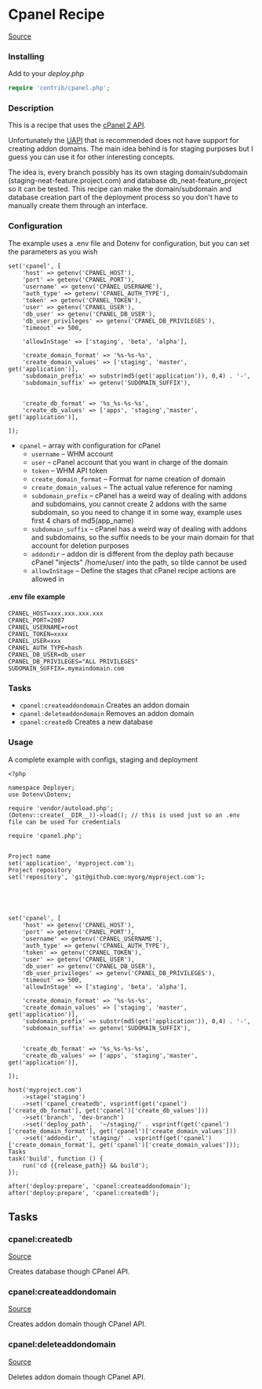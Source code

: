 <!-- DO NOT EDIT THIS FILE! -->
<!-- Instead edit contrib/cpanel.php -->
<!-- Then run bin/docgen -->

# Cpanel Recipe

[Source](/contrib/cpanel.php)



### Installing

Add to your _deploy.php_

```php
require 'contrib/cpanel.php';
```

### Description
This is a recipe that uses the [cPanel 2 API](https://documentation.cPanel.net/display/DD/Guide+to+cPanel+API+2).

Unfortunately the [UAPI](https://documentation.cPanel.net/display/DD/Guide+to+UAPI) that is recommended does not have support for creating addon domains.
The main idea behind is for staging purposes but I guess you can use it for other interesting concepts.

The idea is, every branch possibly has its own staging domain/subdomain (staging-neat-feature.project.com) and database db_neat-feature_project so it can be tested.
This recipe can make the domain/subdomain and database creation part of the deployment process so you don't have to manually create them through an interface.


### Configuration
The example uses a .env file and Dotenv for configuration, but you can set the parameters as you wish
```
set('cpanel', [
    'host' => getenv('CPANEL_HOST'),
    'port' => getenv('CPANEL_PORT'),
    'username' => getenv('CPANEL_USERNAME'),
    'auth_type' => getenv('CPANEL_AUTH_TYPE'),
    'token' => getenv('CPANEL_TOKEN'),
    'user' => getenv('CPANEL_USER'),
    'db_user' => getenv('CPANEL_DB_USER'),
    'db_user_privileges' => getenv('CPANEL_DB_PRIVILEGES'),
    'timeout' => 500,

    'allowInStage' => ['staging', 'beta', 'alpha'],

    'create_domain_format' => '%s-%s-%s',
    'create_domain_values' => ['staging', 'master', get('application')],
    'subdomain_prefix' => substr(md5(get('application')), 0,4) . '-',
    'subdomain_suffix' => getenv('SUDOMAIN_SUFFIX'),


    'create_db_format' => '%s_%s-%s-%s',
    'create_db_values' => ['apps', 'staging','master', get('application')],

]);
```

- `cpanel` – array with configuration for cPanel
    - `username` – WHM account
    - `user` – cPanel account that you want in charge of the domain
    - `token` – WHM API token
    - `create_domain_format` – Format for name creation of domain
    - `create_domain_values` – The actual value reference for naming
    - `subdomain_prefix` – cPanel has a weird way of dealing with addons and subdomains, you cannot create 2 addons with the same subdomain, so you need to change it in some way, example uses first 4 chars of md5(app_name)
    - `subdomain_suffix` – cPanel has a weird way of dealing with addons and subdomains, so the suffix needs to be your main domain for that account for deletion purposes
    - `addondir` – addon dir is different from the deploy path because cPanel "injects" /home/user/ into the path, so tilde cannot be used
    - `allowInStage` – Define the stages that cPanel recipe actions are allowed in


#### .env file example
```
CPANEL_HOST=xxx.xxx.xxx.xxx
CPANEL_PORT=2087
CPANEL_USERNAME=root
CPANEL_TOKEN=xxxx
CPANEL_USER=xxx
CPANEL_AUTH_TYPE=hash
CPANEL_DB_USER=db_user
CPANEL_DB_PRIVILEGES="ALL PRIVILEGES"
SUDOMAIN_SUFFIX=.mymaindomain.com

```

### Tasks

- `cpanel:createaddondomain` Creates an addon domain
- `cpanel:deleteaddondomain` Removes an addon domain
- `cpanel:createdb` Creates a new database

### Usage

A complete example with configs, staging and deployment

```
<?php

namespace Deployer;
use Dotenv\Dotenv;

require 'vendor/autoload.php';
(Dotenv::create(__DIR__))->load(); // this is used just so an .env file can be used for credentials

require 'cpanel.php';


Project name
set('application', 'myproject.com');
Project repository
set('repository', 'git@github.com:myorg/myproject.com');





set('cpanel', [
    'host' => getenv('CPANEL_HOST'),
    'port' => getenv('CPANEL_PORT'),
    'username' => getenv('CPANEL_USERNAME'),
    'auth_type' => getenv('CPANEL_AUTH_TYPE'),
    'token' => getenv('CPANEL_TOKEN'),
    'user' => getenv('CPANEL_USER'),
    'db_user' => getenv('CPANEL_DB_USER'),
    'db_user_privileges' => getenv('CPANEL_DB_PRIVILEGES'),
    'timeout' => 500,
    'allowInStage' => ['staging', 'beta', 'alpha'],

    'create_domain_format' => '%s-%s-%s',
    'create_domain_values' => ['staging', 'master', get('application')],
    'subdomain_prefix' => substr(md5(get('application')), 0,4) . '-',
    'subdomain_suffix' => getenv('SUDOMAIN_SUFFIX'),


    'create_db_format' => '%s_%s-%s-%s',
    'create_db_values' => ['apps', 'staging','master', get('application')],

]);

host('myproject.com')
    ->stage('staging')
    ->set('cpanel_createdb', vsprintf(get('cpanel')['create_db_format'], get('cpanel')['create_db_values']))
    ->set('branch', 'dev-branch')
    ->set('deploy_path',  '~/staging/' . vsprintf(get('cpanel')['create_domain_format'], get('cpanel')['create_domain_values']))
    ->set('addondir',  'staging/' . vsprintf(get('cpanel')['create_domain_format'], get('cpanel')['create_domain_values']));
Tasks
task('build', function () {
    run('cd {{release_path}} && build');
});

after('deploy:prepare', 'cpanel:createaddondomain');
after('deploy:prepare', 'cpanel:createdb');
```



## Tasks

### cpanel:createdb
[Source](https://github.com/deployphp/deployer/blob/master/contrib/cpanel.php#L203)

Creates database though CPanel API.




### cpanel:createaddondomain
[Source](https://github.com/deployphp/deployer/blob/master/contrib/cpanel.php#L231)

Creates addon domain though CPanel API.




### cpanel:deleteaddondomain
[Source](https://github.com/deployphp/deployer/blob/master/contrib/cpanel.php#L254)

Deletes addon domain though CPanel API.




